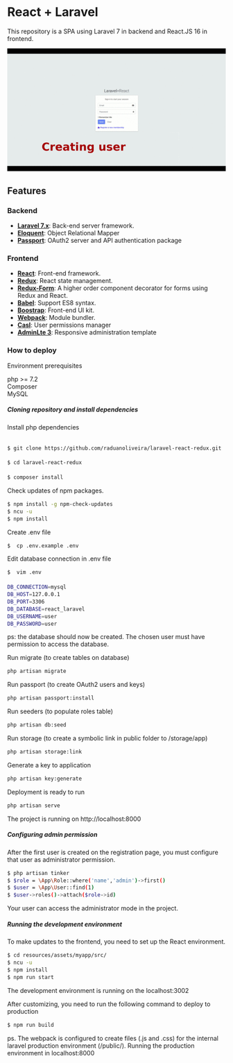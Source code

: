 
# React + Laravel

This repository is a SPA using Laravel 7 in backend and React.JS 16 in frontend.

![](project_react_laravel.gif)


## Features

### Backend
-   **[Laravel 7.x](https://laravel.com/docs/7.x/installation)**: Back-end server framework.
-   **[Eloquent](https://laravel.com/docs/7.x/eloquent)**: Object Relational Mapper
-   **[Passport](https://laravel.com/docs/7.x/passport)**: OAuth2 server and API authentication package

### Frontend

-   **[React](https://pt-br.reactjs.org/)**: Front-end framework.
-   **[Redux](https://redux.js.org/introduction/getting-started)**: React state management.
-   **[Redux-Form](https://redux-form.com/8.3.0/)**: A higher order component decorator for forms using Redux and React.
-   **[Babel](https://babeljs.io/)**: Support ES8 syntax.
-   **[Boostrap](https://getbootstrap.com/)**: Front-end UI kit.
-   **[Webpack](https://webpack.js.org/)**: Module bundler.
-   **[Casl](https://github.com/stalniy/casl)**: User permissions manager
-   **[AdminLte 3](https://adminlte.io/themes/v3/index.html)**: Responsive administration template


### How to deploy

Environment prerequisites

php >= 7.2  
Composer  
MySQL  

##### Cloning repository and install dependencies

Install php dependencies

```sh

$ git clone https://github.com/raduanoliveira/laravel-react-redux.git

$ cd laravel-react-redux

$ composer install
```

Check updates of npm packages.

```sh
$ npm install -g npm-check-updates
$ ncu -u
$ npm install
```

Create .env file
```sh
$  cp .env.example .env
```
Edit database connection in .env file

```sh
$  vim .env

DB_CONNECTION=mysql
DB_HOST=127.0.0.1
DB_PORT=3306
DB_DATABASE=react_laravel
DB_USERNAME=user
DB_PASSWORD=user
```
ps: the database should now be created. The chosen user must have permission to access the database.

Run migrate (to create tables on database)
```sh
php artisan migrate
```

Run passport (to create OAuth2 users and keys)

```sh
php artisan passport:install
```
Run seeders (to populate roles table)
```sh
php artisan db:seed
```

Run storage (to create a symbolic link in public folder to /storage/app)

```sh
php artisan storage:link
```

Generate a key to application

```sh
php artisan key:generate
```


Deployment is ready to run

```sh
php artisan serve
```

The project is running on http://localhost:8000

##### Configuring admin permission

After the first user is created on the registration page, you must configure that user as administrator permission.

```sh
$ php artisan tinker
$ $role = \App\Role::where('name','admin')->first()
$ $user = \App\User::find(1)
$ $user->roles()->attach($role->id)
```
Your user can access the administrator mode in the project.

##### Running the development environment

To make updates to the frontend, you need to set up the React environment.

```sh
$ cd resources/assets/myapp/src/
$ ncu -u
$ npm install
$ npm run start
```

The development environment is running on the localhost:3002

After customizing, you need to run the following command to deploy to production

```sh
$ npm run build
```

ps. The webpack is configured to create files (.js and .css) for the internal laravel production environment (/public/). Running the production environment in localhost:8000
